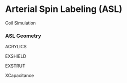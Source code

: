 # Arterial Spin Labeling (ASL) 
Coil Simulation

### ASL Geometry

ACRYLICS

EXSHIELD

EXSTRUT

XCapacitance


